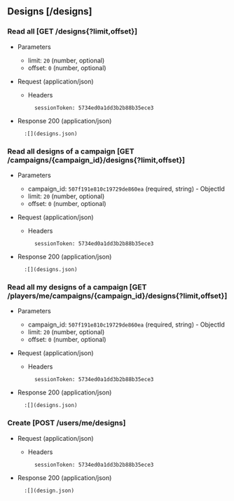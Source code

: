 ## Designs [/designs]

### Read all [GET /designs{?limit,offset}]

+ Parameters
    + limit: `20` (number, optional)
    + offset: `0` (number, optional)

+ Request (application/json)

    + Headers

            sessionToken: 5734ed0a1dd3b2b88b35ece3

+ Response 200 (application/json)

        :[](designs.json)

### Read all designs of a campaign  [GET /campaigns/{campaign_id}/designs{?limit,offset}]

+ Parameters
    + campaign_id: `507f191e810c19729de860ea` (required, string) - ObjectId
    + limit: `20` (number, optional)
    + offset: `0` (number, optional)

+ Request (application/json)

    + Headers

            sessionToken: 5734ed0a1dd3b2b88b35ece3

+ Response 200 (application/json)

        :[](designs.json)

### Read all my designs of a campaign [GET /players/me/campaigns/{campaign_id}/designs{?limit,offset}]

+ Parameters
    + campaign_id: `507f191e810c19729de860ea` (required, string) - ObjectId
    + limit: `20` (number, optional)
    + offset: `0` (number, optional)

+ Request (application/json)

    + Headers

            sessionToken: 5734ed0a1dd3b2b88b35ece3

+ Response 200 (application/json)

        :[](designs.json)

### Create [POST /users/me/designs]

+ Request (application/json)

    + Headers

            sessionToken: 5734ed0a1dd3b2b88b35ece3

+ Response 200 (application/json)

        :[](design.json)
